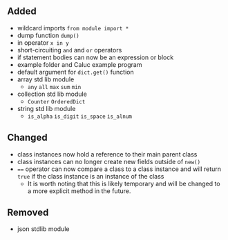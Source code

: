 ## Added
- wildcard imports `from module import *`
- dump function `dump()`
- in operator `x in y`
- short-circuiting `and` and `or` operators
- if statement bodies can now be an expression or block
- example folder and Caluc example program
- default argument for `dict.get()` function
- array std lib module
    - `any` `all` `max` `sum` `min`
- collection std lib module
    - `Counter` `OrderedDict`
- string std lib module
    - `is_alpha` `is_digit` `is_space` `is_alnum`
## Changed
- class instances now hold a reference to their main parent class
- class instances can no longer create new fields outside of `new()`
- `==` operator can now compare a class to a class instance and will return `true` if the class instance is an instance of the class
    - It is worth noting that this is likely temporary and will be changed to a more explicit method in the future. 

## Removed
- json stdlib module
